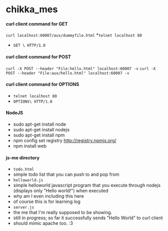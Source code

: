 chikka_mes
==========

#### curl client command for GET
`curl localhost:60007/aux/dummyfile.html`
*`telnet localhost 80`
 * `GET \ HTTP/1.0`
#### curl client command for POST
`curl -X POST --header "File:hello.html" localhost:60007 -v`
`curl -X POST --header "File:aux/hello.html" localhost:60007 -v`


#### curl client command for OPTIONS
* `telnet localhost 80`
 * `OPTIONS\ HTTP/1.0`

#### NodeJS 
* sudo apt-get install node
* sudo apt-get install nodejs
* sudo apt-get install npm
* npm config set registry http://registry.npmjs.org/
* npm install web

#### js-me directory
* `todo.html`
 * simple todo list that you can push to and pop from
* `helloworld.js`
 * simple helloworld javascript program that you execute through nodejs (displays only "Hello world!") when executed
 * why am I even including this here
 * of course this is for learning log
* `server.js`
 * the me that I'm really supposed to be showing.
 * still in progress; so far it successfully sends "Hello World" to curl client
 * should mimic apache too. :3
